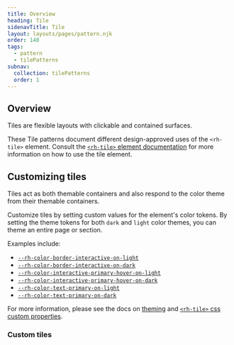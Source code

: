 ```yaml
---
title: Overview
heading: Tile
sidenavTitle: Tile
layout: layouts/pages/pattern.njk
order: 140
tags:
  - pattern
  - tilePatterns
subnav:
  collection: tilePatterns
  order: 1
---
```


<link rel="stylesheet" data-helmet href="/assets/packages/@rhds/elements/elements/rh-table/rh-table-lightdom.css">
<link rel="stylesheet" data-helmet href="/assets/packages/@rhds/elements/elements/rh-tile/rh-tile-lightdom.css">
<link rel="stylesheet" data-helmet href="/styles/samp.css">

<script type="module" data-helmet>
  import '@uxdot/elements/uxdot-pattern.js';
  import '@rhds/elements/rh-alert/rh-alert.js';
</script>

## Overview

Tiles are flexible layouts with clickable and contained surfaces.

<rh-alert state="info">These Tile patterns document different design-approved 
  uses of the `<rh-tile>` element. Consult the [`<rh-tile>` element documentation][element]
  for more information on how to use the tile element.</rh-alert>

## Customizing tiles

Tiles act as both themable containers and also respond to the color theme from
their themable containers. 

Customize tiles by setting custom values for the element's color tokens. By 
setting the theme tokens for both `dark` and `light` color themes, you can theme 
an entire page or section.

Examples include:

 - [`--rh-color-border-interactive-on-light`](/tokens/color/#rh-color-border-interactive-on-light)
 - [`--rh-color-border-interactive-on-dark`](/tokens/color/#rh-color-border-interactive-on-dark)
 - [`--rh-color-interactive-primary-hover-on-light`](/tokens/color/#rh-color-interactive-primary-hover-on-light)
 - [`--rh-color-interactive-primary-hover-on-dark`](/tokens/color/#rh-color-interactive-primary-hover-on-dark)
 - [`--rh-color-text-primary-on-light`](/tokens/color/#rh-color-text-primary-on-light)
 - [`--rh-color-text-primary-on-dark`](/tokens/color/#rh-color-text-primary-on-dark)

For more information, please see the docs on [theming][theming] and
[`<rh-tile>` css custom properties][css-props].

<uxdot-pattern src="./patterns/custom-themes.html"
               target="custom-tiles">
  <h3 id="custom-tiles">Custom tiles</h3>
</uxdot-pattern>

[element]: /elements/tile/
[css-props]: /elements/tile/code/#css-custom-properties
[theming]: /theming/
